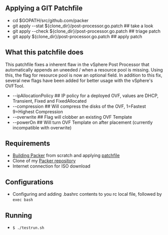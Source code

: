 ## Applying a GIT Patchfile

  - cd $GOPATH/src/github.com/packer
  - git apply --stat ${clone_dir}/post-processor.go.patch   ## take a look
  - git apply --check ${clone_dir}/post-processor.go.patch  ## triage patch
  - git apply ${clone_dir}/post-processor.go.patch          ## apply patch


## What this patchfile does

This patchfile fixes a inherent flaw in the vSphere Post Processor that automatically
appends an uneeded / when a resource pool is missing. Using this, the flag for resource
pool is now an optional field. In addition to this fix, several new flags have been
added for better usage with the vSphere's OVFTool.

 - --ipAllocationPolicy ## IP policy for a deployed OVF, values are DHCP, Transient, Fixed and FixedAllocated
 - --compression        ## Will compress the disks of the OVF, 1=Fastest 9=Highest Compression
 - --overwrite          ## Flag will clobber an existing OVF Template
 - --powerOn            ## Will turn OVF Template on after placement (currently incompatible with overwrite)


## Requirements

 - [Building Packer](https://github.com/mitchellh/packer) from scratch and applying [patchfile](https://git.internal.t-mobile.com/jdaniel56/Packer-vSphere/blob/master/post-processor.go.patch)
 - Clone of my [Packer repository](https://git.internal.t-mobile.com/jdaniel56/Packer)
 - Internet connection for ISO download


## Configurations
 - Configuring and adding .bashrc contents to you rc local file, followed by `exec bash`


## Running
 - `$ ./testrun.sh`
